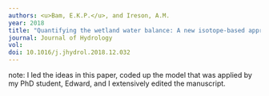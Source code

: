 ```yaml
---
authors: <u>Bam, E.K.P.</u>, and Ireson, A.M.
year: 2018
title: "Quantifying the wetland water balance: A new isotope-based approach that includes precipitation and infiltration."
journal: Journal of Hydrology
vol:  
doi: 10.1016/j.jhydrol.2018.12.032
---
```

note: I led the ideas in this paper, coded up the model that was applied by my PhD student, Edward, and I extensively edited the manuscript.
